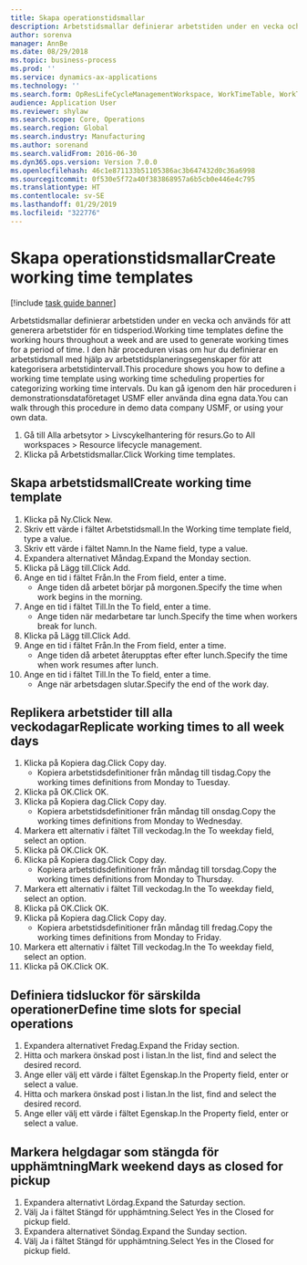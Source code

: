 ```yaml
---
title: Skapa operationstidsmallar
description: Arbetstidsmallar definierar arbetstiden under en vecka och används för att generera arbetstider för en tidsperiod.
author: sorenva
manager: AnnBe
ms.date: 08/29/2018
ms.topic: business-process
ms.prod: ''
ms.service: dynamics-ax-applications
ms.technology: ''
ms.search.form: OpResLifeCycleManagementWorkspace, WorkTimeTable, WorkTimeCopyDayDialog
audience: Application User
ms.reviewer: shylaw
ms.search.scope: Core, Operations
ms.search.region: Global
ms.search.industry: Manufacturing
ms.author: sorenand
ms.search.validFrom: 2016-06-30
ms.dyn365.ops.version: Version 7.0.0
ms.openlocfilehash: 46c1e871133b51105386ac3b647432d0c36a6998
ms.sourcegitcommit: 0f530e5f72a40f383868957a6b5cb0e446e4c795
ms.translationtype: HT
ms.contentlocale: sv-SE
ms.lasthandoff: 01/29/2019
ms.locfileid: "322776"
---
```

# <a name="create-working-time-templates"></a><span data-ttu-id="7de0e-103">Skapa operationstidsmallar</span><span class="sxs-lookup"><span data-stu-id="7de0e-103">Create working time templates</span></span>

[!include [task guide banner](../../includes/task-guide-banner.md)]

<span data-ttu-id="7de0e-104">Arbetstidsmallar definierar arbetstiden under en vecka och används för att generera arbetstider för en tidsperiod.</span><span class="sxs-lookup"><span data-stu-id="7de0e-104">Working time templates define the working hours throughout a week and are used to generate working times for a period of time.</span></span> <span data-ttu-id="7de0e-105">I den här proceduren visas om hur du definierar en arbetstidsmall med hjälp av arbetstidsplaneringsegenskaper för att kategorisera arbetstidintervall.</span><span class="sxs-lookup"><span data-stu-id="7de0e-105">This procedure shows you how to define a working time template using working time scheduling properties for categorizing working time intervals.</span></span> <span data-ttu-id="7de0e-106">Du kan gå igenom den här proceduren i demonstrationsdataföretaget USMF eller använda dina egna data.</span><span class="sxs-lookup"><span data-stu-id="7de0e-106">You can walk through this procedure in demo data company USMF, or using your own data.</span></span>

1. <span data-ttu-id="7de0e-107">Gå till Alla arbetsytor > Livscykelhantering för resurs.</span><span class="sxs-lookup"><span data-stu-id="7de0e-107">Go to All workspaces > Resource lifecycle management.</span></span>
2. <span data-ttu-id="7de0e-108">Klicka på Arbetstidsmallar.</span><span class="sxs-lookup"><span data-stu-id="7de0e-108">Click Working time templates.</span></span>

## <a name="create-working-time-template"></a><span data-ttu-id="7de0e-109">Skapa arbetstidsmall</span><span class="sxs-lookup"><span data-stu-id="7de0e-109">Create working time template</span></span>
1. <span data-ttu-id="7de0e-110">Klicka på Ny.</span><span class="sxs-lookup"><span data-stu-id="7de0e-110">Click New.</span></span>
2. <span data-ttu-id="7de0e-111">Skriv ett värde i fältet Arbetstidsmall.</span><span class="sxs-lookup"><span data-stu-id="7de0e-111">In the Working time template field, type a value.</span></span>
3. <span data-ttu-id="7de0e-112">Skriv ett värde i fältet Namn.</span><span class="sxs-lookup"><span data-stu-id="7de0e-112">In the Name field, type a value.</span></span>
4. <span data-ttu-id="7de0e-113">Expandera alternativet Måndag.</span><span class="sxs-lookup"><span data-stu-id="7de0e-113">Expand the Monday section.</span></span>
5. <span data-ttu-id="7de0e-114">Klicka på Lägg till.</span><span class="sxs-lookup"><span data-stu-id="7de0e-114">Click Add.</span></span>
6. <span data-ttu-id="7de0e-115">Ange en tid i fältet Från.</span><span class="sxs-lookup"><span data-stu-id="7de0e-115">In the From field, enter a time.</span></span>
    * <span data-ttu-id="7de0e-116">Ange tiden då arbetet börjar på morgonen.</span><span class="sxs-lookup"><span data-stu-id="7de0e-116">Specify the time when work begins in the morning.</span></span>  
7. <span data-ttu-id="7de0e-117">Ange en tid i fältet Till.</span><span class="sxs-lookup"><span data-stu-id="7de0e-117">In the To field, enter a time.</span></span>
    * <span data-ttu-id="7de0e-118">Ange tiden när medarbetare tar lunch.</span><span class="sxs-lookup"><span data-stu-id="7de0e-118">Specify the time when workers break for lunch.</span></span>  
8. <span data-ttu-id="7de0e-119">Klicka på Lägg till.</span><span class="sxs-lookup"><span data-stu-id="7de0e-119">Click Add.</span></span>
9. <span data-ttu-id="7de0e-120">Ange en tid i fältet Från.</span><span class="sxs-lookup"><span data-stu-id="7de0e-120">In the From field, enter a time.</span></span>
    * <span data-ttu-id="7de0e-121">Ange tiden då arbetet återupptas efter efter lunch.</span><span class="sxs-lookup"><span data-stu-id="7de0e-121">Specify the time when work resumes after lunch.</span></span>  
10. <span data-ttu-id="7de0e-122">Ange en tid i fältet Till.</span><span class="sxs-lookup"><span data-stu-id="7de0e-122">In the To field, enter a time.</span></span>
    * <span data-ttu-id="7de0e-123">Ange när arbetsdagen slutar.</span><span class="sxs-lookup"><span data-stu-id="7de0e-123">Specify the end of the work day.</span></span>  

## <a name="replicate-working-times-to-all-week-days"></a><span data-ttu-id="7de0e-124">Replikera arbetstider till alla veckodagar</span><span class="sxs-lookup"><span data-stu-id="7de0e-124">Replicate working times to all week days</span></span>
1. <span data-ttu-id="7de0e-125">Klicka på Kopiera dag.</span><span class="sxs-lookup"><span data-stu-id="7de0e-125">Click Copy day.</span></span>
    * <span data-ttu-id="7de0e-126">Kopiera arbetstidsdefinitioner från måndag till tisdag.</span><span class="sxs-lookup"><span data-stu-id="7de0e-126">Copy the working times definitions from Monday to Tuesday.</span></span>  
2. <span data-ttu-id="7de0e-127">Klicka på OK.</span><span class="sxs-lookup"><span data-stu-id="7de0e-127">Click OK.</span></span>
3. <span data-ttu-id="7de0e-128">Klicka på Kopiera dag.</span><span class="sxs-lookup"><span data-stu-id="7de0e-128">Click Copy day.</span></span>
    * <span data-ttu-id="7de0e-129">Kopiera arbetstidsdefinitioner från måndag till onsdag.</span><span class="sxs-lookup"><span data-stu-id="7de0e-129">Copy the working times definitions from Monday to Wednesday.</span></span>  
4. <span data-ttu-id="7de0e-130">Markera ett alternativ i fältet Till veckodag.</span><span class="sxs-lookup"><span data-stu-id="7de0e-130">In the To weekday field, select an option.</span></span>
5. <span data-ttu-id="7de0e-131">Klicka på OK.</span><span class="sxs-lookup"><span data-stu-id="7de0e-131">Click OK.</span></span>
6. <span data-ttu-id="7de0e-132">Klicka på Kopiera dag.</span><span class="sxs-lookup"><span data-stu-id="7de0e-132">Click Copy day.</span></span>
    * <span data-ttu-id="7de0e-133">Kopiera arbetstidsdefinitioner från måndag till torsdag.</span><span class="sxs-lookup"><span data-stu-id="7de0e-133">Copy the working times definitions from Monday to Thursday.</span></span>  
7. <span data-ttu-id="7de0e-134">Markera ett alternativ i fältet Till veckodag.</span><span class="sxs-lookup"><span data-stu-id="7de0e-134">In the To weekday field, select an option.</span></span>
8. <span data-ttu-id="7de0e-135">Klicka på OK.</span><span class="sxs-lookup"><span data-stu-id="7de0e-135">Click OK.</span></span>
9. <span data-ttu-id="7de0e-136">Klicka på Kopiera dag.</span><span class="sxs-lookup"><span data-stu-id="7de0e-136">Click Copy day.</span></span>
    * <span data-ttu-id="7de0e-137">Kopiera arbetstidsdefinitioner från måndag till fredag.</span><span class="sxs-lookup"><span data-stu-id="7de0e-137">Copy the working times definitions from Monday to Friday.</span></span>  
10. <span data-ttu-id="7de0e-138">Markera ett alternativ i fältet Till veckodag.</span><span class="sxs-lookup"><span data-stu-id="7de0e-138">In the To weekday field, select an option.</span></span>
11. <span data-ttu-id="7de0e-139">Klicka på OK.</span><span class="sxs-lookup"><span data-stu-id="7de0e-139">Click OK.</span></span>

## <a name="define-time-slots-for-special-operations"></a><span data-ttu-id="7de0e-140">Definiera tidsluckor för särskilda operationer</span><span class="sxs-lookup"><span data-stu-id="7de0e-140">Define time slots for special operations</span></span>
1. <span data-ttu-id="7de0e-141">Expandera alternativet Fredag.</span><span class="sxs-lookup"><span data-stu-id="7de0e-141">Expand the Friday section.</span></span>
2. <span data-ttu-id="7de0e-142">Hitta och markera önskad post i listan.</span><span class="sxs-lookup"><span data-stu-id="7de0e-142">In the list, find and select the desired record.</span></span>
3. <span data-ttu-id="7de0e-143">Ange eller välj ett värde i fältet Egenskap.</span><span class="sxs-lookup"><span data-stu-id="7de0e-143">In the Property field, enter or select a value.</span></span>
4. <span data-ttu-id="7de0e-144">Hitta och markera önskad post i listan.</span><span class="sxs-lookup"><span data-stu-id="7de0e-144">In the list, find and select the desired record.</span></span>
5. <span data-ttu-id="7de0e-145">Ange eller välj ett värde i fältet Egenskap.</span><span class="sxs-lookup"><span data-stu-id="7de0e-145">In the Property field, enter or select a value.</span></span>

## <a name="mark-weekend-days-as-closed-for-pickup"></a><span data-ttu-id="7de0e-146">Markera helgdagar som stängda för upphämtning</span><span class="sxs-lookup"><span data-stu-id="7de0e-146">Mark weekend days as closed for pickup</span></span>
1. <span data-ttu-id="7de0e-147">Expandera alternativt Lördag.</span><span class="sxs-lookup"><span data-stu-id="7de0e-147">Expand the Saturday section.</span></span>
2. <span data-ttu-id="7de0e-148">Välj Ja i fältet Stängd för upphämtning.</span><span class="sxs-lookup"><span data-stu-id="7de0e-148">Select Yes in the Closed for pickup field.</span></span>
3. <span data-ttu-id="7de0e-149">Expandera alternativet Söndag.</span><span class="sxs-lookup"><span data-stu-id="7de0e-149">Expand the Sunday section.</span></span>
4. <span data-ttu-id="7de0e-150">Välj Ja i fältet Stängd för upphämtning.</span><span class="sxs-lookup"><span data-stu-id="7de0e-150">Select Yes in the Closed for pickup field.</span></span>

